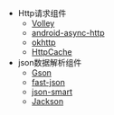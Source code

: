 * Http请求组件
	* [Volley](http/volley.md)
	* [android-async-http](http/android-async-http.md)
	* [okhttp](http/okhttp.md)
	* [HttpCache](http/http-cache.md)
* json数据解析组件
	* [Gson](json/gson.md)
	* [fast-json](json/fast-json.md)
	* [json-smart](json/json-smart.md)
	* [Jackson](json/jackson.md)